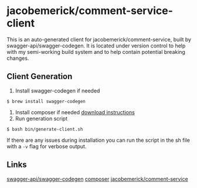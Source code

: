 # jacobemerick/comment-service-client

This is an auto-generated client for jacobemerick/comment-service, built by swagger-api/swagger-codegen. It is located under version control to help with my semi-working build system and to help contain potential breaking changes.

## Client Generation
1. Install swagger-codegen if needed
```
$ brew install swagger-codegen
```
1. Install composer if needed [download instructions](https://getcomposer.org/download/)
1. Run generation script
```
$ bash bin/generate-client.sh
```

If there are any issues during installation you can run the script in the sh file with a `-v` flag for verbose output.

## Links
[swagger-api/swagger-codegen](https://github.com/swagger-api/swagger-codegen)
[composer](https://getcomposer.org/)
[jacobemerick/comment-service](https://github.com/jacobemerick/comment-service)
